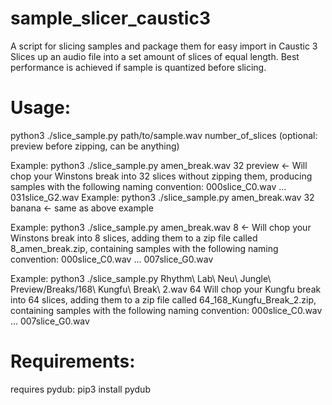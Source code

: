 # sample_slicer_caustic3
A script for slicing samples and package them for easy import in Caustic 3
Slices up an audio file into a set amount of slices of equal length. Best performance is achieved if sample is quantized before slicing.

# Usage: 
python3 ./slice_sample.py path/to/sample.wav number_of_slices (optional: preview before zipping, can be anything)

Example: python3 ./slice_sample.py amen_break.wav 32 preview <- Will chop your Winstons break into 32 slices without zipping them,
producing samples with the following naming convention: 000slice_C0.wav ... 031slice_G2.wav
Example: python3 ./slice_sample.py amen_break.wav 32 banana <- same as above example

Example: python3 ./slice_sample.py amen_break.wav 8 <- Will chop your Winstons break into 8 slices, adding them to a zip file called 8_amen_break.zip,
containing samples with the following naming convention: 000slice_C0.wav ... 007slice_G0.wav

Example:  python3 ./slice_sample.py Rhythm\ Lab\ Neu\ Jungle\ Preview/Breaks/168\ Kungfu\ Break\ 2.wav 64 
Will chop your Kungfu break into 64 slices, adding them to a zip file called 64_168_Kungfu_Break_2.zip,
containing samples with the following naming convention: 000slice_C0.wav ... 007slice_G0.wav


# Requirements: 
requires pydub: pip3 install pydub
